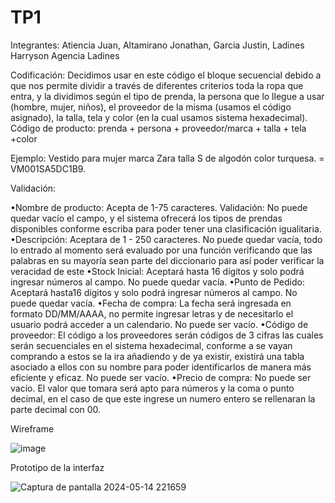 # TP1
Integrantes: Atiencia Juan, Altamirano Jonathan, Garcia Justin, Ladines Harryson
Agencia Ladines

Codificación: Decidimos usar en este código el bloque secuencial debido a que nos permite dividir a través de diferentes criterios toda la ropa que entra, y la dividimos según el tipo de prenda, la persona que lo llegue a usar (hombre, mujer, niños), el proveedor de la misma (usamos el código asignado), la talla, tela y color (en la cual usamos sistema hexadecimal).
Código de producto:  prenda + persona + proveedor/marca + talla + tela +color

Ejemplo: 
Vestido para mujer marca Zara talla S de algodón color turquesa. = VM001SA5DC1B9.

Validación: 	

•Nombre de producto: Acepta de 1-75 caracteres.
Validación: No puede quedar vacío el campo, y el sistema ofrecerá los tipos de prendas disponibles conforme escriba para poder tener una clasificación igualitaria. 
•Descripción:  Aceptara de 1 - 250 caracteres. No puede quedar vacía, todo lo entrado al momento será evaluado por una función verificando que las palabras en su mayoría sean parte del diccionario para así poder verificar la veracidad de este
•Stock Inicial: Aceptará hasta 16 dígitos y solo podrá ingresar números al campo. No puede quedar vacía.
•Punto de Pedido: Aceptará hasta16 dígitos y solo podrá ingresar números al campo. No puede quedar vacía.
•Fecha de compra: La fecha será ingresada en formato DD/MM/AAAA, no permite ingresar letras y de necesitarlo el usuario podrá acceder a un calendario. No puede ser vacío.
•Código de proveedor: El código a los proveedores serán códigos de 3 cifras las cuales serán secuenciales en el sistema hexadecimal, conforme a se vayan comprando a estos se la ira añadiendo y de ya existir, existirá una tabla asociado a ellos con su nombre para poder identificarlos de manera más eficiente y eficaz. No puede ser vacío.
•Precio de compra: No puede ser vacío. El valor que tomara será apto para números y la coma o punto decimal, en el caso de que este ingrese un numero entero se rellenaran la parte decimal con 00. 

Wireframe

![image](https://github.com/jajupiter/TP1/assets/168550769/fc743bec-f6b9-4030-bd9f-113e517233de)

Prototipo de la interfaz

![Captura de pantalla 2024-05-14 221659](https://github.com/jajupiter/TP1/assets/168550769/2bb55824-2823-4dec-acd2-3976e0063d1b)
